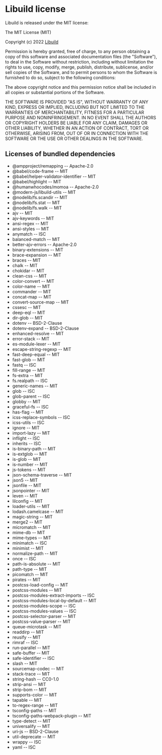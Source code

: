 # Libuild license

Libuild is released under the MIT license:

The MIT License (MIT)

Copyright (c) 2022 [Libuild](https://github.com/modern-js/libuild)

Permission is hereby granted, free of charge, to any person obtaining a copy of this software and associated documentation files (the "Software"), to deal in the Software without restriction, including without limitation the rights to use, copy, modify, merge, publish, distribute, sublicense, and/or sell copies of the Software, and to permit persons to whom the Software is furnished to do so, subject to the following conditions:

The above copyright notice and this permission notice shall be included in all copies or substantial portions of the Software.

THE SOFTWARE IS PROVIDED "AS IS", WITHOUT WARRANTY OF ANY KIND, EXPRESS OR IMPLIED, INCLUDING BUT NOT LIMITED TO THE WARRANTIES OF MERCHANTABILITY, FITNESS FOR A PARTICULAR PURPOSE AND NONINFRINGEMENT. IN NO EVENT SHALL THE AUTHORS OR COPYRIGHT HOLDERS BE LIABLE FOR ANY CLAIM, DAMAGES OR OTHER LIABILITY, WHETHER IN AN ACTION OF CONTRACT, TORT OR OTHERWISE, ARISING FROM, OUT OF OR IN CONNECTION WITH THE SOFTWARE OR THE USE OR OTHER DEALINGS IN THE SOFTWARE.

## Licenses of bundled dependencies

- @ampproject/remapping -- Apache-2.0
- @babel/code-frame -- MIT
- @babel/helper-validator-identifier -- MIT
- @babel/highlight -- MIT
- @humanwhocodes/momoa -- Apache-2.0
- @modern-js/libuild-utils -- MIT
- @nodelib/fs.scandir -- MIT
- @nodelib/fs.stat -- MIT
- @nodelib/fs.walk -- MIT
- ajv -- MIT
- ajv-keywords -- MIT
- ansi-regex -- MIT
- ansi-styles -- MIT
- anymatch -- ISC
- balanced-match -- MIT
- better-ajv-errors -- Apache-2.0
- binary-extensions -- MIT
- brace-expansion -- MIT
- braces -- MIT
- chalk -- MIT
- chokidar -- MIT
- clean-css -- MIT
- color-convert -- MIT
- color-name -- MIT
- commander -- MIT
- concat-map -- MIT
- convert-source-map -- MIT
- cssesc -- MIT
- deep-eql -- MIT
- dir-glob -- MIT
- dotenv -- BSD-2-Clause
- dotenv-expand -- BSD-2-Clause
- enhanced-resolve -- MIT
- error-stack -- MIT
- es-module-lexer -- MIT
- escape-string-regexp -- MIT
- fast-deep-equal -- MIT
- fast-glob -- MIT
- fastq -- ISC
- fill-range -- MIT
- fs-extra -- MIT
- fs.realpath -- ISC
- generic-names -- MIT
- glob -- ISC
- glob-parent -- ISC
- globby -- MIT
- graceful-fs -- ISC
- has-flag -- MIT
- icss-replace-symbols -- ISC
- icss-utils -- ISC
- ignore -- MIT
- import-lazy -- MIT
- inflight -- ISC
- inherits -- ISC
- is-binary-path -- MIT
- is-extglob -- MIT
- is-glob -- MIT
- is-number -- MIT
- js-tokens -- MIT
- json-schema-traverse -- MIT
- json5 -- MIT
- jsonfile -- MIT
- jsonpointer -- MIT
- leven -- MIT
- lilconfig -- MIT
- loader-utils -- MIT
- lodash.camelcase -- MIT
- magic-string -- MIT
- merge2 -- MIT
- micromatch -- MIT
- mime-db -- MIT
- mime-types -- MIT
- minimatch -- ISC
- minimist -- MIT
- normalize-path -- MIT
- once -- ISC
- path-is-absolute -- MIT
- path-type -- MIT
- picomatch -- MIT
- pirates -- MIT
- postcss-load-config -- MIT
- postcss-modules -- MIT
- postcss-modules-extract-imports -- ISC
- postcss-modules-local-by-default -- MIT
- postcss-modules-scope -- ISC
- postcss-modules-values -- ISC
- postcss-selector-parser -- MIT
- postcss-value-parser -- MIT
- queue-microtask -- MIT
- readdirp -- MIT
- reusify -- MIT
- rimraf -- ISC
- run-parallel -- MIT
- safe-buffer -- MIT
- safe-identifier -- ISC
- slash -- MIT
- sourcemap-codec -- MIT
- stack-trace -- MIT
- string-hash -- CC0-1.0
- strip-ansi -- MIT
- strip-bom -- MIT
- supports-color -- MIT
- tapable -- MIT
- to-regex-range -- MIT
- tsconfig-paths -- MIT
- tsconfig-paths-webpack-plugin -- MIT
- type-detect -- MIT
- universalify -- MIT
- uri-js -- BSD-2-Clause
- util-deprecate -- MIT
- wrappy -- ISC
- yaml -- ISC
